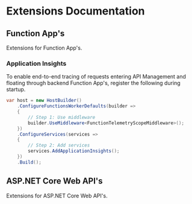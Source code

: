 # Extensions Documentation

## Function App's

Extensions for Function App's.

### Application Insights

To enable end-to-end tracing of requests entering API Management and floating through backend Function App's, register the following during startup.

```csharp
var host = new HostBuilder()
    .ConfigureFunctionsWorkerDefaults(builder =>
    {
        // Step 1: Use middleware
        builder.UseMiddleware<FunctionTelemetryScopeMiddleware>();
    })
    .ConfigureServices(services =>
    {
        // Step 2: Add services
        services.AddApplicationInsights();
    })
    .Build();
```

## ASP.NET Core Web API's

Extensions for ASP.NET Core Web API's.